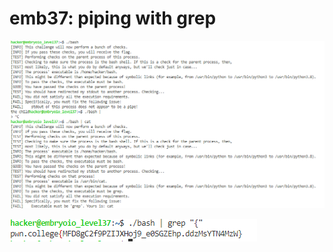 # emb37: piping with grep

![](<../.gitbook/assets/image (49) (1).png>)

![piping and by grep, searching for pattern ](<../.gitbook/assets/image (116) (1).png>)
